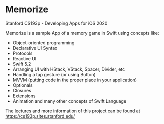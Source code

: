 # Memorize
Stanford CS193p - Developing Apps for iOS 2020

Memorize is a sample App of a memory game in Swift using concepts like: 
 - Object-oriented programming
 - Declarative UI Syntax
 - Protocols
- Reactive UI
- Swift 5.2
- Arranging UI with HStack, VStack, Spacer, Divider, etc
- Handling a tap gesture (or using Button)
- MVVM (putting code in the proper place in your application)
- Optionals
- Closures
- Extensions
- Animation and many other concepts of Swift Language

The lectures and more information of this project can be found at https://cs193p.sites.stanford.edu/
